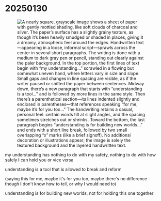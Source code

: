 # 20250130

<figure><img src="../../.gitbook/assets/Untitled_Artwork.PNG" alt="A nearly square, grayscale image shows a sheet of paper with gently mottled shading, like soft clouds of charcoal and silver. The paper’s surface has a slightly grainy texture, as though it’s been heavily smudged or shaded in places, giving it a dreamy, atmospheric feel around the edges. Handwritten text—appearing in a loose, informal script—sprawls across the center in several short paragraphs. The writing is done with a medium to dark gray pen or pencil, standing out clearly against the paler background.    In the top portion, the first lines of text begin with “my understanding…” scrawled in a flowing but somewhat uneven hand, where letters vary in size and slope. Small gaps and changes in line spacing are visible, as if the writer paused or shifted the paper between sentences. Midway down, there’s a new paragraph that starts with “understanding is a tool...” and is followed by more lines in the same style. Then there’s a parenthetical section—its lines indented slightly and enclosed in parentheses—that references speaking “for me, maybe it’s for you too…” The handwriting retains a casual, personal feel: certain words tilt at slight angles, and the spacing sometimes stretches out or shrinks.    Toward the bottom, the last paragraph begins “understanding is for building new worlds…” and ends with a short line break, followed by two small overlapping “x” marks (like a brief signoff). No additional decoration or illustrations appear; the image is solely the textured background and the layered handwritten text."><figcaption></figcaption></figure>



my understanding has nothing to do with my safety, nothing to do with how safely I can hold you or vice versa

understanding is a tool that is allowed to break and reform

(saying this for me, maybe it's for you too, maybe there's no difference - though I don't know how to tell, or why I would need to)

understanding is for building new worlds, not for holding this one together
